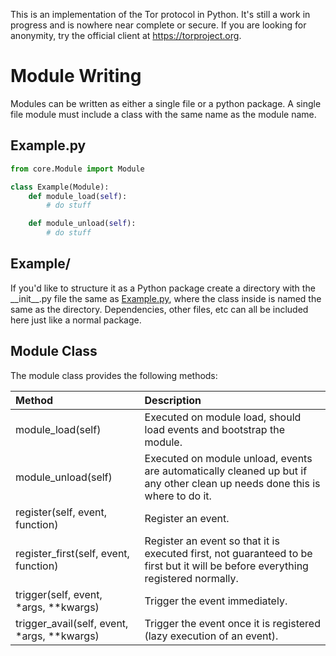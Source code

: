 This is an implementation of the Tor protocol in Python. It's still a work in progress and is nowhere near complete or secure. If you are looking for anonymity, try the official client at https://torproject.org.

# Module Writing

Modules can be written as either a single file or a python package. A single file module must include a class with the same name as the module name.

## Example.py

```python
from core.Module import Module

class Example(Module):
    def module_load(self):
        # do stuff

    def module_unload(self):
        # do stuff
```

## Example/

If you'd like to structure it as a Python package create a directory with the \_\_init\_\_.py file the same as [Example.py](#example.py), where the class inside is named the same as the directory. Dependencies, other files, etc can all be included here just like a normal package.

## Module Class

The module class provides the following methods:

| Method                                         | Description                                                                                                                      |
| :--------------------------------------------- | :------------------------------------------------------------------------------------------------------------------------------- |
| module\_load(self)                             | Executed on module load, should load events and bootstrap the module.                                                            | 
| module\_unload(self)                           | Executed on module unload, events are automatically cleaned up but if any other clean up needs done this is where to do it.      |
| register(self, event, function)                | Register an event.                                                                                                               |
| register_first(self, event, function)          | Register an event so that it is executed first, not guaranteed to be first but it will be before everything registered normally. |
| trigger(self, event, \*args, \*\*kwargs)       | Trigger the event immediately.                                                                                                   | 
| trigger_avail(self, event, \*args, \*\*kwargs) | Trigger the event once it is registered (lazy execution of an event).                                                            |

